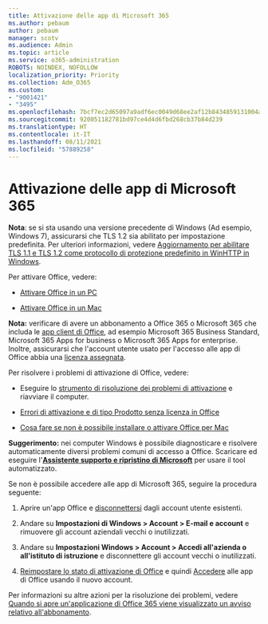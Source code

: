 ```yaml
---
title: Attivazione delle app di Microsoft 365
ms.author: pebaum
author: pebaum
manager: scotv
ms.audience: Admin
ms.topic: article
ms.service: o365-administration
ROBOTS: NOINDEX, NOFOLLOW
localization_priority: Priority
ms.collection: Adm_O365
ms.custom:
- "9001421"
- "3495"
ms.openlocfilehash: 7bcf7ec2d65097a9adf6ec0049d68ee2af12b8434859131004a7c62106925e05
ms.sourcegitcommit: 920051182781bd97ce4d4d6fbd268cb37b84d239
ms.translationtype: HT
ms.contentlocale: it-IT
ms.lasthandoff: 08/11/2021
ms.locfileid: "57889258"
---
```

# <a name="activating-microsoft-365-apps"></a>Attivazione delle app di Microsoft 365

**Nota**: se si sta usando una versione precedente di Windows (Ad esempio, Windows 7), assicurarsi che TLS 1.2 sia abilitato per impostazione predefinita. Per ulteriori informazioni, vedere [Aggiornamento per abilitare TLS 1.1 e TLS 1.2 come protocollo di protezione predefinito in WinHTTP in Windows](https://support.microsoft.com/topic/update-to-enable-tls-1-1-and-tls-1-2-as-default-secure-protocols-in-winhttp-in-windows-c4bd73d2-31d7-761e-0178-11268bb10392).

Per attivare Office, vedere:

- [Attivare Office in un PC](https://support.office.com/article/activate-office-5bd38f38-db92-448b-a982-ad170b1e187e) 

- [Attivare Office in un Mac](https://support.office.com/article/activate-office-for-mac-7f6646b1-bb14-422a-9ad4-a53410fcefb2)

**Nota:** verificare di avere un abbonamento a Office 365 o Microsoft 365 che includa le [app client di Office](https://support.office.com/article/28cbc8cf-1332-4f04-9123-9b660abb629e), ad esempio Microsoft 365 Business Standard, Microsoft 365 Apps for business o Microsoft 365 Apps for enterprise. Inoltre, assicurarsi che l'account utente usato per l'accesso alle app di Office abbia una [licenza assegnata](https://docs.microsoft.com/microsoft-365/admin/manage/assign-licenses-to-users).

Per risolvere i problemi di attivazione di Office, vedere:

- Eseguire lo [strumento di risoluzione dei problemi di attivazione](https://aka.ms/SARA-OfficeActivation-Alchemy) e riavviare il computer.
- [Errori di attivazione e di tipo Prodotto senza licenza in Office](https://support.office.com/article/unlicensed-product-and-activation-errors-in-office-0d23d3c0-c19c-4b2f-9845-5344fedc4380)

- [Cosa fare se non è possibile installare o attivare Office per Mac](https://support.office.com/article/what-to-try-if-you-can-t-install-or-activate-office-for-mac-5efba2b4-b1e6-4e5f-bf3c-6ab945d03dea)

**Suggerimento:** nei computer Windows è possibile diagnosticare e risolvere automaticamente diversi problemi comuni di accesso a Office. Scaricare ed eseguire l'**[Assistente supporto e ripristino di Microsoft](https://aka.ms/SaRA-OfficeSignInScenario)** per usare il tool automatizzato.

Se non è possibile accedere alle app di Microsoft 365, seguire la procedura seguente:

1. Aprire un'app Office e [disconnettersi](https://go.microsoft.com/fwlink/?linkid=2114082) dagli account utente esistenti.

2. Andare su **Impostazioni di Windows > Account > E-mail e account** e rimuovere gli account aziendali vecchi o inutilizzati.

3. Andare su **Impostazioni Windows > Account > Accedi all'azienda o all'istituto di istruzione** e disconnettere gli account vecchi o inutilizzati.

4. [Reimpostare lo stato di attivazione di Office](https://docs.microsoft.com/office365/troubleshoot/activation/reset-office-365-proplus-activation-state) e quindi [Accedere](https://support.office.com/article/sign-in-to-office-b9582171-fd1f-4284-9846-bdd72bb28426) alle app di Office usando il nuovo account.

Per informazioni su altre azioni per la risoluzione dei problemi, vedere [Quando si apre un'applicazione di Office 365 viene visualizzato un avviso relativo all'abbonamento](https://support.office.com/article/a-subscription-notice-appears-when-i-open-an-office-365-application-4cabe32c-f594-4c0e-9191-3d3ade10cceb).
